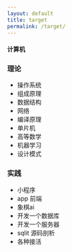 ```yaml
---
layout: default
title: target 
permalink: /target/
---
```


#### 计算机



### 理论

* 操作系统
* 组成原理
* 数据结构
* 网络
* 编译原理
* 单片机
* 高等数学
* 机器学习
* 设计模式



### 实践

* 小程序
* app 前端
* 象棋ai
* 开发一个数据库
* 开发一个服务器
* sqlit 源码剖析
* 各种接活